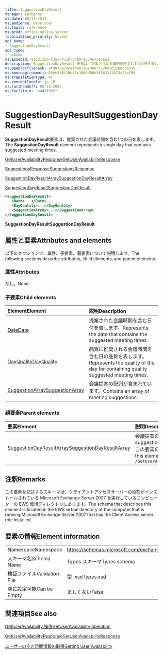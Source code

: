 ```yaml
---
title: SuggestionDayResult
manager: sethgros
ms.date: 09/17/2015
ms.audience: Developer
ms.topic: reference
ms.prod: office-online-server
localization_priority: Normal
api_name:
- SuggestionDayResult
api_type:
- schema
ms.assetid: 916b1cbb-f2e3-471d-84b0-e33467616652
description: SuggestionDayResult 要素は、提案された会議時間を含む1つの日を表します。
ms.openlocfilehash: af907b62acefb4913814907722b98d326bd0535b
ms.sourcegitcommit: 88ec988f2bb67c1866d06b361615f3674a24e795
ms.translationtype: MT
ms.contentlocale: ja-JP
ms.lasthandoff: 05/31/2020
ms.locfileid: "44457992"
---
```

# <a name="suggestiondayresult"></a><span data-ttu-id="27501-103">SuggestionDayResult</span><span class="sxs-lookup"><span data-stu-id="27501-103">SuggestionDayResult</span></span>

<span data-ttu-id="27501-104">**SuggestionDayResult**要素は、提案された会議時間を含む1つの日を表します。</span><span class="sxs-lookup"><span data-stu-id="27501-104">The **SuggestionDayResult** element represents a single day that contains suggested meeting times.</span></span> 
  
[<span data-ttu-id="27501-105">GetUserAvailabilityResponse</span><span class="sxs-lookup"><span data-stu-id="27501-105">GetUserAvailabilityResponse</span></span>](getuseravailabilityresponse.md)
  
[<span data-ttu-id="27501-106">SuggestionsResponse</span><span class="sxs-lookup"><span data-stu-id="27501-106">SuggestionsResponse</span></span>](suggestionsresponse.md)
  
[<span data-ttu-id="27501-107">SuggestionDayResultArray</span><span class="sxs-lookup"><span data-stu-id="27501-107">SuggestionDayResultArray</span></span>](suggestiondayresultarray.md)
  
[<span data-ttu-id="27501-108">SuggestionDayResult</span><span class="sxs-lookup"><span data-stu-id="27501-108">SuggestionDayResult</span></span>](suggestiondayresult.md)
  
```xml
<SuggestionDayResult>
   <Date>...</Date>
   <DayQuality>...</DayQuality>
   <SuggestionArray>...</SuggestionArray>
</SuggestionDayResult>
```

 <span data-ttu-id="27501-109">**SuggestionDayResult**</span><span class="sxs-lookup"><span data-stu-id="27501-109">**SuggestionDayResult**</span></span>
## <a name="attributes-and-elements"></a><span data-ttu-id="27501-110">属性と要素</span><span class="sxs-lookup"><span data-stu-id="27501-110">Attributes and elements</span></span>

<span data-ttu-id="27501-111">以下のセクションで、属性、子要素、親要素について説明します。</span><span class="sxs-lookup"><span data-stu-id="27501-111">The following sections describe attributes, child elements, and parent elements.</span></span>
  
### <a name="attributes"></a><span data-ttu-id="27501-112">属性</span><span class="sxs-lookup"><span data-stu-id="27501-112">Attributes</span></span>

<span data-ttu-id="27501-113">なし。</span><span class="sxs-lookup"><span data-stu-id="27501-113">None.</span></span>
  
### <a name="child-elements"></a><span data-ttu-id="27501-114">子要素</span><span class="sxs-lookup"><span data-stu-id="27501-114">Child elements</span></span>

|<span data-ttu-id="27501-115">**Element**</span><span class="sxs-lookup"><span data-stu-id="27501-115">**Element**</span></span>|<span data-ttu-id="27501-116">**説明**</span><span class="sxs-lookup"><span data-stu-id="27501-116">**Description**</span></span>|
|:-----|:-----|
|[<span data-ttu-id="27501-117">Date</span><span class="sxs-lookup"><span data-stu-id="27501-117">Date</span></span>](date.md) <br/> |<span data-ttu-id="27501-118">提案された会議時間を含む日付を表します。</span><span class="sxs-lookup"><span data-stu-id="27501-118">Represents the date that contains the suggested meeting times.</span></span>  <br/> |
|[<span data-ttu-id="27501-119">DayQuality</span><span class="sxs-lookup"><span data-stu-id="27501-119">DayQuality</span></span>](dayquality.md) <br/> |<span data-ttu-id="27501-120">品質に推奨される会議時間を含む日の品質を表します。</span><span class="sxs-lookup"><span data-stu-id="27501-120">Represents the quality of the day for containing quality suggested meeting times.</span></span>  <br/> |
|[<span data-ttu-id="27501-121">SuggestionArray</span><span class="sxs-lookup"><span data-stu-id="27501-121">SuggestionArray</span></span>](suggestionarray.md) <br/> |<span data-ttu-id="27501-122">会議提案の配列が含まれています。</span><span class="sxs-lookup"><span data-stu-id="27501-122">Contains an array of meeting suggestions.</span></span>  <br/> |
   
### <a name="parent-elements"></a><span data-ttu-id="27501-123">親要素</span><span class="sxs-lookup"><span data-stu-id="27501-123">Parent elements</span></span>

|<span data-ttu-id="27501-124">**要素**</span><span class="sxs-lookup"><span data-stu-id="27501-124">**Element**</span></span>|<span data-ttu-id="27501-125">**説明**</span><span class="sxs-lookup"><span data-stu-id="27501-125">**Description**</span></span>|
|:-----|:-----|
|[<span data-ttu-id="27501-126">SuggestionDayResultArray</span><span class="sxs-lookup"><span data-stu-id="27501-126">SuggestionDayResultArray</span></span>](suggestiondayresultarray.md) <br/> |<span data-ttu-id="27501-127">会議提案の配列が日付別に整理されています。</span><span class="sxs-lookup"><span data-stu-id="27501-127">Contains an array of meeting suggestions organized by date.</span></span>  <br/> <span data-ttu-id="27501-128">この要素の XPath 式を次に示します。</span><span class="sxs-lookup"><span data-stu-id="27501-128">The following is the XPath expression to this element:</span></span>  <br/>  `/GetUserAvailabilityResponse/SuggestionsResponse/SuggestionDayResultArray` <br/> |
   
## <a name="remarks"></a><span data-ttu-id="27501-129">注釈</span><span class="sxs-lookup"><span data-stu-id="27501-129">Remarks</span></span>

<span data-ttu-id="27501-130">この要素を記述するスキーマは、クライアントアクセスサーバーの役割がインストールされている Microsoft Exchange Server 2007 を実行しているコンピューターの EWS 仮想ディレクトリにあります。</span><span class="sxs-lookup"><span data-stu-id="27501-130">The schema that describes this element is located in the EWS virtual directory of the computer that is running MicrosoftExchange Server 2007 that has the Client Access server role installed.</span></span>
  
## <a name="element-information"></a><span data-ttu-id="27501-131">要素の情報</span><span class="sxs-lookup"><span data-stu-id="27501-131">Element information</span></span>

|||
|:-----|:-----|
|<span data-ttu-id="27501-132">Namespace</span><span class="sxs-lookup"><span data-stu-id="27501-132">Namespace</span></span>  <br/> |https://schemas.microsoft.com/exchange/services/2006/types  <br/> |
|<span data-ttu-id="27501-133">スキーマ名</span><span class="sxs-lookup"><span data-stu-id="27501-133">Schema Name</span></span>  <br/> |<span data-ttu-id="27501-134">Types スキーマ</span><span class="sxs-lookup"><span data-stu-id="27501-134">Types schema</span></span>  <br/> |
|<span data-ttu-id="27501-135">検証ファイル</span><span class="sxs-lookup"><span data-stu-id="27501-135">Validation File</span></span>  <br/> |<span data-ttu-id="27501-136">型 .xsd</span><span class="sxs-lookup"><span data-stu-id="27501-136">Types.xsd</span></span>  <br/> |
|<span data-ttu-id="27501-137">空に設定可能</span><span class="sxs-lookup"><span data-stu-id="27501-137">Can be Empty</span></span>  <br/> |<span data-ttu-id="27501-138">正しくない</span><span class="sxs-lookup"><span data-stu-id="27501-138">False</span></span>  <br/> |
   
## <a name="see-also"></a><span data-ttu-id="27501-139">関連項目</span><span class="sxs-lookup"><span data-stu-id="27501-139">See also</span></span>



[<span data-ttu-id="27501-140">GetUserAvailability 操作</span><span class="sxs-lookup"><span data-stu-id="27501-140">GetUserAvailability operation</span></span>](getuseravailability-operation.md)
  
[<span data-ttu-id="27501-141">GetUserAvailabilityResponse</span><span class="sxs-lookup"><span data-stu-id="27501-141">GetUserAvailabilityResponse</span></span>](getuseravailabilityresponse.md)


[<span data-ttu-id="27501-142">ユーザーの空き時間情報の取得</span><span class="sxs-lookup"><span data-stu-id="27501-142">Getting User Availability</span></span>](https://msdn.microsoft.com/library/d4133fcb-9b0f-4e6b-aadf-a389da83516a%28Office.15%29.aspx)

